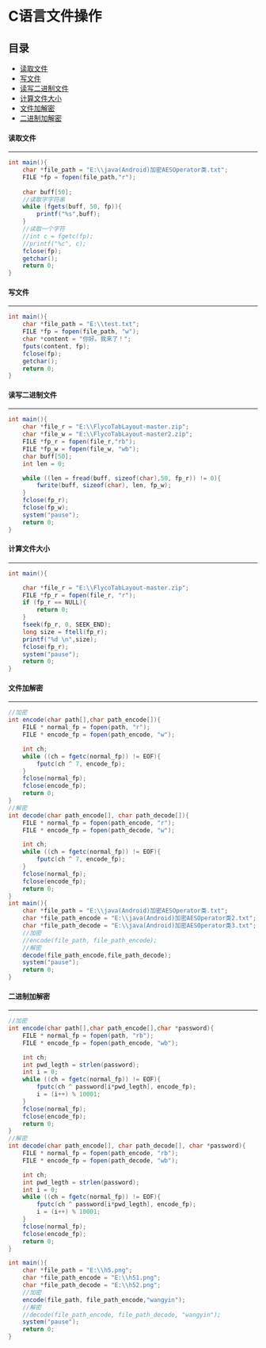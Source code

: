 # C语言文件操作
## 目录<br/>
* [读取文件](#读取文件)
* [写文件](#写文件)
* [读写二进制文件](#读写二进制文件)
* [计算文件大小](#计算文件大小)
* [文件加解密](#文件加解密)
* [二进制加解密](#二进制加解密)
    
#### 读取文件
----------------------------------------------------
```java
int main(){
	char *file_path = "E:\\java(Android)加密AESOperator类.txt";
	FILE *fp = fopen(file_path,"r");
	
	char buff[50];
	//读取字字符串
	while (fgets(buff, 50, fp)){
		printf("%s",buff);
	}
	//读取一个字符
	//int c = fgetc(fp);
	//printf("%c", c);
	fclose(fp);
	getchar();
	return 0;
}
```

#### 写文件
----------------------------------------------------
```java
int main(){
	char *file_path = "E:\\test.txt";
	FILE *fp = fopen(file_path, "w");
	char *content = "你好。我来了！";
	fputs(content, fp);
	fclose(fp);
	getchar();
	return 0;
}
```

#### 读写二进制文件
----------------------------------------------------
```java
int main(){
	char *file_r = "E:\\FlycoTabLayout-master.zip";
	char *file_w = "E:\\FlycoTabLayout-master2.zip";
	FILE *fp_r = fopen(file_r,"rb");
	FILE *fp_w = fopen(file_w, "wb");
	char buff[50];
	int len = 0;

	while ((len = fread(buff, sizeof(char),50, fp_r)) != 0){
		fwrite(buff, sizeof(char), len, fp_w);
	}
	fclose(fp_r);
	fclose(fp_w);
	system("pause");
	return 0;
}
```
#### 计算文件大小
----------------------------------------------------
```java
int main(){

	char *file_r = "E:\\FlycoTabLayout-master.zip";
	FILE *fp_r = fopen(file_r, "r");
	if (fp_r == NULL){
		return 0;
	}
	fseek(fp_r, 0, SEEK_END);
	long size = ftell(fp_r);
	printf("%d \n",size);
	fclose(fp_r);
	system("pause");
	return 0;
}
```
#### 文件加解密
----------------------------------------------------
```java
//加密
int encode(char path[],char path_encode[]){
	FILE * normal_fp = fopen(path, "r");
	FILE * encode_fp = fopen(path_encode, "w");

	int ch;
	while ((ch = fgetc(normal_fp)) != EOF){
		fputc(ch ^ 7, encode_fp);
	}
	fclose(normal_fp);
	fclose(encode_fp);
	return 0;
}
//解密
int decode(char path_encode[], char path_decode[]){
	FILE * normal_fp = fopen(path_encode, "r");
	FILE * encode_fp = fopen(path_decode, "w");

	int ch;
	while ((ch = fgetc(normal_fp)) != EOF){
		fputc(ch ^ 7, encode_fp);
	}
	fclose(normal_fp);
	fclose(encode_fp);
	return 0;
}
int main(){
	char *file_path = "E:\\java(Android)加密AESOperator类.txt";
	char *file_path_encode = "E:\\java(Android)加密AESOperator类2.txt";
	char *file_path_decode = "E:\\java(Android)加密AESOperator类3.txt";
	//加密
	//encode(file_path, file_path_encode);
	//解密
	decode(file_path_encode,file_path_decode);
	system("pause");
	return 0;
}
```

#### 二进制加解密
----------------------------------------------------
```java
//加密
int encode(char path[],char path_encode[],char *password){
	FILE * normal_fp = fopen(path, "rb");
	FILE * encode_fp = fopen(path_encode, "wb");

	int ch;
	int pwd_legth = strlen(password);
	int i = 0;
	while ((ch = fgetc(normal_fp)) != EOF){
		fputc(ch ^ password[i*pwd_legth], encode_fp);
		i = (i++) % 10001;
	}
	fclose(normal_fp);
	fclose(encode_fp);
	return 0;
}
//解密
int decode(char path_encode[], char path_decode[], char *password){
	FILE * normal_fp = fopen(path_encode, "rb");
	FILE * encode_fp = fopen(path_decode, "wb");

	int ch;
	int pwd_legth = strlen(password);
	int i = 0;
	while ((ch = fgetc(normal_fp)) != EOF){
		fputc(ch ^ password[i*pwd_legth], encode_fp);
		i = (i++) % 10001;
	}
	fclose(normal_fp);
	fclose(encode_fp);
	return 0;
}

int main(){
	char *file_path = "E:\\h5.png";
	char *file_path_encode = "E:\\h51.png";
	char *file_path_decode = "E:\\h52.png";
	//加密
	encode(file_path, file_path_encode,"wangyin");
	//解密
	//decode(file_path_encode, file_path_decode, "wangyin");
	system("pause");
	return 0;
}
```


